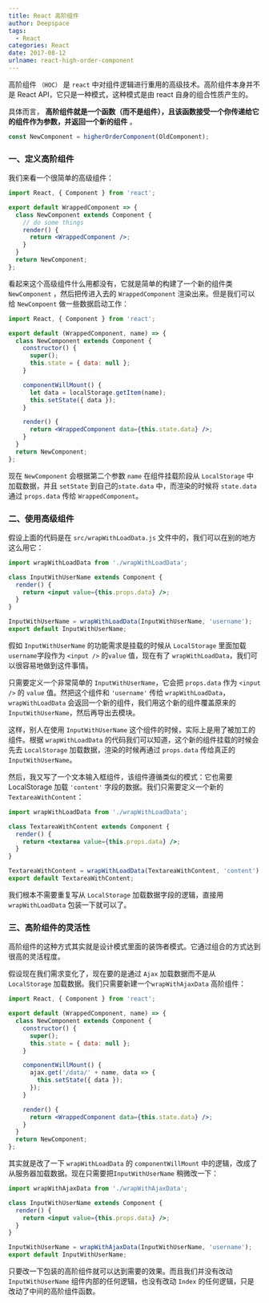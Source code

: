 ```yaml
---
title: React 高阶组件
author: Deepspace
tags:
  - React
categories: React
date: 2017-08-12
urlname: react-high-order-component
---
```

<!-- ## React 高阶组件 -->

高阶组件 `（HOC）` 是 `react` 中对组件逻辑进行重用的高级技术。高阶组件本身并不是 React API，它只是一种模式，这种模式是由 react 自身的组合性质产生的。

具体而言， **高阶组件就是一个函数（而不是组件），且该函数接受一个你传递给它的组件作为参数，并返回一个新的组件** 。

```jsx
const NewComponent = higherOrderComponent(OldComponent);
```

### 一、定义高阶组件

我们来看一个很简单的高级组件：

```jsx
import React, { Component } from 'react';

export default WrappedComponent => {
  class NewComponent extends Component {
    // do some things
    render() {
      return <WrappedComponent />;
    }
  }
  return NewComponent;
};
```
<!-- more -->
看起来这个高级组件什么用都没有，它就是简单的构建了一个新的组件类 `NewComponent` ，然后把传进入去的 `WrappedComponent` 渲染出来。但是我们可以给 `NewCompoent` 做一些数据启动工作：

```jsx
import React, { Component } from 'react';

export default (WrappedComponent, name) => {
  class NewComponent extends Component {
    constructor() {
      super();
      this.state = { data: null };
    }

    componentWillMount() {
      let data = localStorage.getItem(name);
      this.setState({ data });
    }

    render() {
      return <WrappedComponent data={this.state.data} />;
    }
  }
  return NewComponent;
};
```

现在 `NewComponent` 会根据第二个参数 `name` 在组件挂载阶段从 `LocalStorage` 中加载数据，并且 `setState` 到自己的`state.data` 中，而渲染的时候将 `state.data` 通过 `props.data` 传给 `WrappedComponent`。

### 二、使用高级组件

假设上面的代码是在 `src/wrapWithLoadData.js` 文件中的，我们可以在别的地方这么用它：

```jsx
import wrapWithLoadData from './wrapWithLoadData';

class InputWithUserName extends Component {
  render() {
    return <input value={this.props.data} />;
  }
}

InputWithUserName = wrapWithLoadData(InputWithUserName, 'username');
export default InputWithUserName;
```

假如 `InputWithUserName` 的功能需求是挂载的时候从 `LocalStorage` 里面加载`username`字段作为 `<input />` 的`value` 值，现在有了 `wrapWithLoadData`，我们可以很容易地做到这件事情。

只需要定义一个非常简单的 `InputWithUserName`，它会把 `props.data` 作为 `<input />` 的 `value` 值。然把这个组件和 `'username'` 传给 `wrapWithLoadData`，`wrapWithLoadData` 会返回一个新的组件，我们用这个新的组件覆盖原来的 `InputWithUserName`，然后再导出去模块。

这样，别人在使用 `InputWithUserName` 这个组件的时候，实际上是用了被加工的组件。根据 `wrapWithLoadData` 的代码我们可以知道，这个新的组件挂载的时候会先去 `LocalStorage` 加载数据，渲染的时候再通过 `props.data` 传给真正的 `InputWithUserName`。

然后，我又写了一个文本输入框组件，该组件遵循类似的模式：它也需要 LocalStorage 加载 `'content'` 字段的数据。我们只需要定义一个新的 `TextareaWithContent`：

```jsx
import wrapWithLoadData from './wrapWithLoadData';

class TextareaWithContent extends Component {
  render() {
    return <textarea value={this.props.data} />;
  }
}

TextareaWithContent = wrapWithLoadData(TextareaWithContent, 'content');
export default TextareaWithContent;
```

我们根本不需要重复写从 `LocalStorage` 加载数据字段的逻辑，直接用 `wrapWithLoadData` 包装一下就可以了。

### 三、高阶组件的灵活性

高阶组件的这种方式其实就是设计模式里面的装饰者模式。它通过组合的方式达到很高的灵活程度。

假设现在我们需求变化了，现在要的是通过 `Ajax` 加载数据而不是从 `LocalStorage` 加载数据。我们只需要新建一个`wrapWithAjaxData` 高阶组件：

```jsx
import React, { Component } from 'react';

export default (WrappedComponent, name) => {
  class NewComponent extends Component {
    constructor() {
      super();
      this.state = { data: null };
    }

    componentWillMount() {
      ajax.get('/data/' + name, data => {
        this.setState({ data });
      });
    }

    render() {
      return <WrappedComponent data={this.state.data} />;
    }
  }
  return NewComponent;
};
```

其实就是改了一下 `wrapWithLoadData` 的 `componentWillMount` 中的逻辑，改成了从服务器加载数据。现在只需要把`InputWithUserName` 稍微改一下：

```jsx
import wrapWithAjaxData from './wrapWithAjaxData';

class InputWithUserName extends Component {
  render() {
    return <input value={this.props.data} />;
  }
}

InputWithUserName = wrapWithAjaxData(InputWithUserName, 'username');
export default InputWithUserName;
```

只要改一下包装的高阶组件就可以达到需要的效果。而且我们并没有改动 `InputWithUserName` 组件内部的任何逻辑，也没有改动 `Index` 的任何逻辑，只是改动了中间的高阶组件函数。
